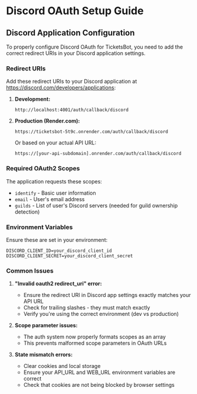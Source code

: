 # Discord OAuth Setup Guide

## Discord Application Configuration

To properly configure Discord OAuth for TicketsBot, you need to add the correct redirect URIs in your Discord application settings.

### Redirect URIs

Add these redirect URIs to your Discord application at https://discord.com/developers/applications:

1. **Development:**
   ```
   http://localhost:4001/auth/callback/discord
   ```

2. **Production (Render.com):**
   ```
   https://ticketsbot-5t9c.onrender.com/auth/callback/discord
   ```
   Or based on your actual API URL:
   ```
   https://[your-api-subdomain].onrender.com/auth/callback/discord
   ```

### Required OAuth2 Scopes

The application requests these scopes:
- `identify` - Basic user information
- `email` - User's email address
- `guilds` - List of user's Discord servers (needed for guild ownership detection)

### Environment Variables

Ensure these are set in your environment:

```env
DISCORD_CLIENT_ID=your_discord_client_id
DISCORD_CLIENT_SECRET=your_discord_client_secret
```

### Common Issues

1. **"Invalid oauth2 redirect_uri" error:**
   - Ensure the redirect URI in Discord app settings exactly matches your API URL
   - Check for trailing slashes - they must match exactly
   - Verify you're using the correct environment (dev vs production)

2. **Scope parameter issues:**
   - The auth system now properly formats scopes as an array
   - This prevents malformed scope parameters in OAuth URLs

3. **State mismatch errors:**
   - Clear cookies and local storage
   - Ensure your API_URL and WEB_URL environment variables are correct
   - Check that cookies are not being blocked by browser settings